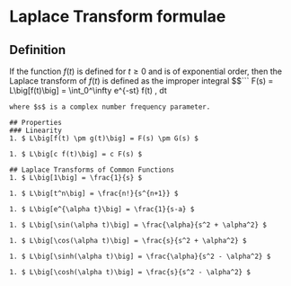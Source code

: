 # Laplace Transform formulae

## Definition
If the function $f(t)$ is defined for $t \geq 0$ and is of exponential order, then the Laplace transform of $f(t)$ is defined as the improper integral
$$```
F(s) = L\big[f(t)\big] = \int_0^\infty e^{-st} f(t) \, dt
```$$
where $s$ is a complex number frequency parameter.

## Properties
### Linearity
1. $ L\big[f(t) \pm g(t)\big] = F(s) \pm G(s) $

1. $ L\big[c f(t)\big] = c F(s) $

## Laplace Transforms of Common Functions
1. $ L\big[1\big] = \frac{1}{s} $

1. $ L\big[t^n\big] = \frac{n!}{s^{n+1}} $

1. $ L\big[e^{\alpha t}\big] = \frac{1}{s-a} $

1. $ L\big[\sin(\alpha t)\big] = \frac{\alpha}{s^2 + \alpha^2} $

1. $ L\big[\cos(\alpha t)\big] = \frac{s}{s^2 + \alpha^2} $

1. $ L\big[\sinh(\alpha t)\big] = \frac{\alpha}{s^2 - \alpha^2} $

1. $ L\big[\cosh(\alpha t)\big] = \frac{s}{s^2 - \alpha^2} $